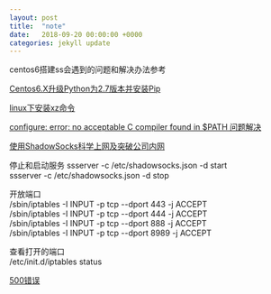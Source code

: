 ```yaml
---
layout: post
title:  "note"
date:   2018-09-20 00:00:00 +0000
categories: jekyll update
---
```

centos6搭建ss会遇到的问题和解决办法参考

[Centos6.X升级Python为2.7版本并安装Pip](https://blog.csdn.net/LoveCarpenter/article/details/74011641 "Centos")

[linux下安装xz命令](https://blog.csdn.net/qq_21383435/article/details/79540117)

[configure: error: no acceptable C compiler found in $PATH 问题解决](http://blog.51cto.com/raulkang/573151)

[使用ShadowSocks科学上网及突破公司内网](http://www.devtalking.com/articles/shadowsocks-guide/)

停止和启动服务
ssserver -c /etc/shadowsocks.json -d start   
ssserver -c /etc/shadowsocks.json -d stop  


开放端口  
/sbin/iptables -I INPUT -p tcp --dport 443 -j ACCEPT  
/sbin/iptables -I INPUT -p tcp --dport 444 -j ACCEPT  
/sbin/iptables -I INPUT -p tcp --dport 888 -j ACCEPT  
/sbin/iptables -I INPUT -p tcp --dport 8989 -j ACCEPT  

查看打开的端口  
/etc/init.d/iptables status


[500错误](https://github.com/shadowsocks/shadowsocks/issues/1275)